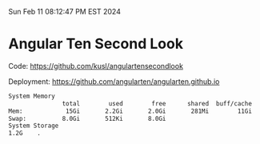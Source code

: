Sun Feb 11 08:12:47 PM EST 2024

# Angular Ten Second Look

Code: https://github.com/kusl/angulartensecondlook

Deployment: https://github.com/angularten/angularten.github.io

```bash
System Memory
               total        used        free      shared  buff/cache   available
Mem:            15Gi       2.2Gi       2.0Gi       281Mi        11Gi        13Gi
Swap:          8.0Gi       512Ki       8.0Gi
System Storage
1.2G	.
```
